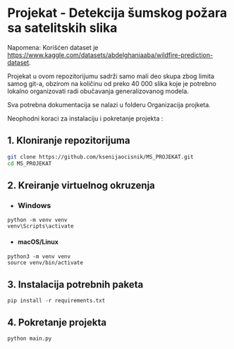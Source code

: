 # Projekat - Detekcija šumskog požara sa satelitskih slika



Napomena:
Korišćen dataset je https://www.kaggle.com/datasets/abdelghaniaaba/wildfire-prediction-dataset. 

Projekat u ovom repozitorijumu sadrži samo mali deo skupa zbog limita samog git-a, obzirom na količinu od preko 40 000 slika koje je potrebno lokalno organizovati radi obučavanja generalizovanog modela.

Sva potrebna dokumentacija se nalazi u folderu Organizacija projketa.




Neophodni koraci za instalaciju i pokretanje projekta :


## 1. Kloniranje repozitorijuma
```bash
git clone https://github.com/ksenijaocisnik/MS_PROJEKAT.git
cd MS_PROJEKAT
```

## 2. Kreiranje virtuelnog okruzenja
   
   - ### Windows
```
python -m venv venv
venv\Scripts\activate
```

   - #### macOS/Linux
```
python3 -m venv venv
source venv/bin/activate
```

## 3. Instalacija potrebnih paketa
```
pip install -r requirements.txt
```

## 4. Pokretanje projekta
```
python main.py
```
